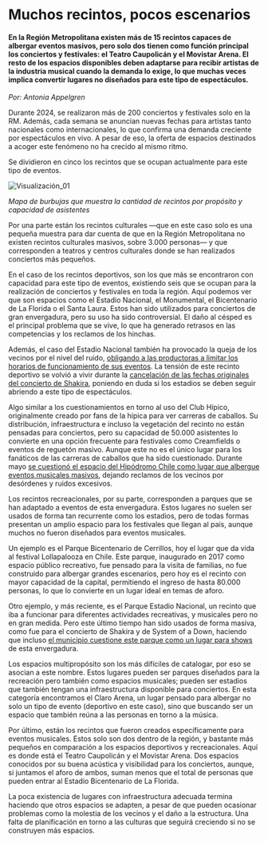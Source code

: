 # Muchos recintos, pocos escenarios

#### En la Región Metropolitana existen más de 15 recintos capaces de albergar eventos masivos, pero solo dos tienen como función principal los conciertos y festivales: el Teatro Caupolicán y el Movistar Arena. El resto de los espacios disponibles deben adaptarse para recibir artistas de la industria musical cuando la demanda lo exige, lo que muchas veces implica convertir lugares no diseñados para este tipo de espectáculos.

*Por: Antonia Appelgren*

Durante 2024, se realizaron más de 200 conciertos y festivales solo en la RM. Además, cada semana se anuncian nuevas fechas para artistas tanto nacionales como internacionales, lo que confirma una demanda creciente por espectáculos en vivo. A pesar de eso, la oferta de espacios destinados a acoger este fenómeno no ha crecido al mismo ritmo.

Se dividieron en cinco los recintos que se ocupan actualmente para este tipo de eventos. 

![Visualización_01]("vis_01.jpg") 

*Mapa de burbujas que muestra la cantidad de recintos por propósito y capacidad de asistentes*

Por una parte están los recintos culturales —que en este caso solo es una pequeña muestra para dar cuenta de que en la Región Metropolitana no existen recintos culturales masivos, sobre 3.000 personas— y que corresponden a teatros y centros culturales donde se han realizados conciertos más pequeños.

En el caso de los recintos deportivos, son los que más se encontraron con capacidad para este tipo de eventos, existiendo seis que se ocupan para la realización de conciertos y festivales en toda la región. Aquí podemos ver que son espacios como el Estadio Nacional, el Monumental, el Bicentenario de La Florida o el Santa Laura. Estos han sido utilizados para conciertos de gran envergadura, pero su uso ha sido controversial. El daño al césped es el principal problema que se vive, lo que ha generado retrasos en las competencias y los reclamos de los hinchas.

Además, el caso del Estadio Nacional también ha provocado la queja de los vecinos por el nivel del ruido, [obligando a las productoras a limitar los horarios de funcionamiento de sus eventos](https://www.emol.com/noticias/Nacional/2024/04/30/1129385/ruidos-molestos-conciertos-estadio-nacional.html). La tensión de este recinto deportivo se volvió a vivir durante la [cancelación de las fechas originales del concierto de Shakira](https://radio.uchile.cl/2025/03/09/shakira-reabre-el-debate-priorizar-el-deporte-o-destinar-estadios-a-conciertos/), poniendo en duda si los estadios se deben seguir abriendo a este tipo de espectáculos.

Algo similar a los cuestionamientos en torno al uso del Club Hípico, originalmente creado por fans de la hípica para ver carreras de caballos. Su distribución, infraestructura e incluso la vegetación del recinto no están pensadas para conciertos, pero su capacidad de 50.000 asistentes lo convierte en una opción frecuente para festivales como Creamfields o eventos de reguetón masivo. Aunque este no es el único lugar para los fanáticos de las carreras de caballos que ha sido cuestionado. Durante mayo [se cuestionó el espacio del Hipódromo Chile como lugar que albergue eventos musicales masivos](https://www.theclinic.cl/2025/05/04/independencia-sube-el-tono-tras-problemas-con-la-fiesta-del-memo-acciones-legales-multas-millonarias-y-cese-de-los-eventos-en-el-hipodromo/), dejando reclamos de los vecinos por desórdenes y ruidos excesivos.

Los recintos recreacionales, por su parte, corresponden a parques que se han adaptado a eventos de esta envergadura. Estos lugares no suelen ser usados de forma tan recurrente como los estadios, pero de todas formas presentan un amplio espacio para los festivales que llegan al país, aunque muchos no fueron diseñados para eventos musicales. 

Un ejemplo es el Parque Bicentenario de Cerrillos, hoy el lugar que da vida al festival Lollapalooza en Chile. Este parque, inaugurado en 2017 como espacio público recreativo, fue pensado para la visita de familias, no fue construido para albergar grandes escenarios, pero hoy es el recinto con mayor capacidad de la capital, permitiendo el ingreso de hasta 80.000 personas, lo que lo convierte en un lugar ideal en temas de aforo.

Otro ejemplo, y más reciente, es el Parque Estadio Nacional, un recinto que iba a funcionar para diferentes actividades recreativas, y musicales pero no en gran medida. Pero este último tiempo han sido usados de forma masiva, como fue para el concierto de Shakira y de System of a Down, haciendo que incluso [el municipio cuestione este parque como un lugar para shows](https://www.latercera.com/culto/noticia/cuestionan-al-nuevo-parque-estadio-nacional-como-lugar-para-shows-y-los-productores-responden/) de esta envergadura. 

Los espacios multipropósito son los más difíciles de catalogar, por eso se asocian a este nombre. Estos lugares pueden ser parques diseñados para la recreación pero también como espacios musicales; pueden ser estadios que también tengan una infraestructura disponible para conciertos. En esta categoría encontramos el Claro Arena, un lugar pensado para albergar no solo un tipo de evento (deportivo en este caso), sino que buscando ser un espacio que también reúna a las personas en torno a la música. 

Por último, están los recintos que fueron creados específicamente para eventos musicales. Estos solo son dos dentro de la región, y bastante más pequeños en comparación a los espacios deportivos y recreacionales. Aquí es donde está el Teatro Caupolicán y el Movistar Arena. Dos espacios conocidos por su buena acústica y visibilidad para los conciertos, aunque, si juntamos el aforo de ambos, suman menos que el total de personas que pueden entrar al Estadio Bicentenario de La Florida. 

La poca existencia de lugares con infraestructura adecuada termina haciendo que otros espacios se adapten, a pesar de que pueden ocasionar problemas como la molestia de los vecinos y el daño a la estructura. Una falta de planificación en torno a las culturas que seguirá creciendo si no se construyen más espacios.  